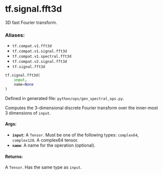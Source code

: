 <div itemscope itemtype="http://developers.google.com/ReferenceObject">
<meta itemprop="name" content="tf.signal.fft3d" />
<meta itemprop="path" content="Stable" />
</div>

# tf.signal.fft3d

3D fast Fourier transform.

### Aliases:

* `tf.compat.v1.fft3d`
* `tf.compat.v1.signal.fft3d`
* `tf.compat.v1.spectral.fft3d`
* `tf.compat.v2.signal.fft3d`
* `tf.signal.fft3d`

``` python
tf.signal.fft3d(
    input,
    name=None
)
```



Defined in generated file: `python/ops/gen_spectral_ops.py`.

<!-- Placeholder for "Used in" -->

Computes the 3-dimensional discrete Fourier transform over the inner-most 3
dimensions of `input`.

#### Args:


* <b>`input`</b>: A `Tensor`. Must be one of the following types: `complex64`, `complex128`.
  A complex64 tensor.
* <b>`name`</b>: A name for the operation (optional).


#### Returns:

A `Tensor`. Has the same type as `input`.
